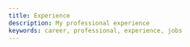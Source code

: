 ```yaml
---
title: Experience
description: My professional experience
keywords: career, professional, experience, jobs
---
```

